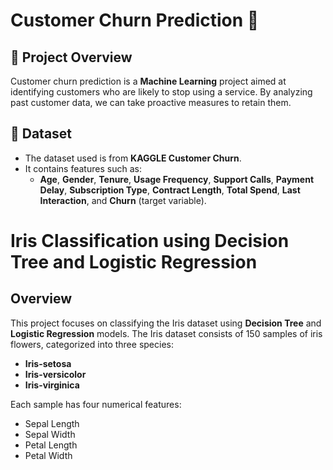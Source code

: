 # Customer Churn Prediction 🚀

## 📌 Project Overview
Customer churn prediction is a **Machine Learning** project aimed at identifying customers who are likely to stop using a service. By analyzing past customer data, we can take proactive measures to retain them.

## 📂 Dataset
- The dataset used is from **KAGGLE Customer Churn**.
- It contains features such as:
  - **Age**, **Gender**, **Tenure**, **Usage Frequency**, **Support Calls**, **Payment Delay**, **Subscription Type**, **Contract Length**, **Total Spend**, **Last Interaction**, and **Churn** (target variable).



# Iris Classification using Decision Tree and Logistic Regression

## Overview

This project focuses on classifying the Iris dataset using **Decision Tree** and **Logistic Regression** models. The Iris dataset consists of 150 samples of iris flowers, categorized into three species:

- **Iris-setosa**
- **Iris-versicolor**
- **Iris-virginica**

Each sample has four numerical features:

- Sepal Length
- Sepal Width
- Petal Length
- Petal Width

